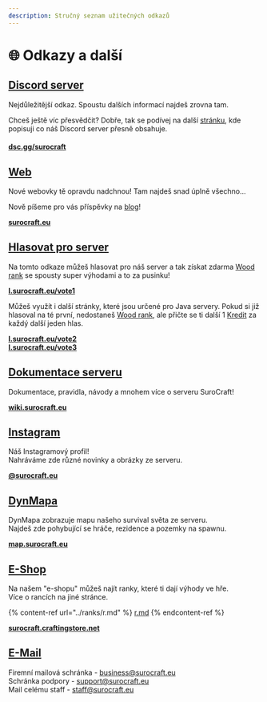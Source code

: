 ```yaml
---
description: Stručný seznam užitečných odkazů
---
```


# 🌐 Odkazy a další

## [Discord server](https://discord.com/invite/nzGXZRYhSs)

Nejdůležitější odkaz. Spoustu dalších informací najdeš zrovna tam.

Chceš ještě víc přesvědčit? Dobře, tak se podívej na další [stránku](slovnik.md#discord-server), kde popisuji co náš Discord server přesně obsahuje.

#### [dsc.gg/surocraft](https://dsc.gg/surocraft)

## [Web](https://surocraft.eu)

Nové webovky tě opravdu nadchnou! Tam najdeš snad úplně všechno...

Nově píšeme pro vás příspěvky na [blog](https://surocraft.eu/blog)!

[**surocraft.eu**](https://surocraft.eu/)

## [Hlasovat pro server](https://minecraftpocket-servers.com/server/113005/vote/)

Na tomto odkaze můžeš hlasovat pro náš server a tak získat zdarma [Wood rank](../ranks/r.md#wood) se spousty super výhodami a to za pusinku!

[**l.surocraft.eu/vote1**](http://l.surocraft.eu/vote1)

Můžeš využít i další stránky, které jsou určené pro Java servery. Pokud si již hlasoval na té první, nedostaneš [Wood rank](../ranks/r.md#wood), ale přičte se ti další 1 [Kredit](slovnik.md#kredity) za každý další jeden hlas.

[**l.surocraft.eu/vote2**](http://l.surocraft.eu/vote2)\
[**l.surocraft.eu/vote3**](http://l.surocraft.eu/vote3)

## [Dokumentace serveru](https://wiki.petyxbron.cz)

Dokumentace, pravidla, návody a mnohem více o serveru SuroCraft!

[**wiki.surocraft.eu**](https://wiki.surocraft.eu)

## [Instagram](https://instagram.com/surocraft\_cz)

Náš Instagramový profil!\
Nahráváme zde různé novinky a obrázky ze serveru.

[**@surocraft.eu**](https://www.instagram.com/surocraft.eu/)

## [DynMapa](https://map.surocraft.eu/)

DynMapa zobrazuje mapu našeho survival světa ze serveru.\
Najdeš zde pohybující se hráče, rezidence a pozemky na spawnu.

[**map.surocraft.eu**](https://map.surocraft.eu)

## [E-Shop](https://surocraft.craftingstore.net/category/275918)

Na našem "e-shopu" můžeš najít ranky, které ti dají výhody ve hře.\
Více o rancích na jiné stránce.

{% content-ref url="../ranks/r.md" %}
[r.md](../ranks/r.md)
{% endcontent-ref %}

[**surocraft.craftingstore.net**](https://surocraft.craftingstore.net/category/275918)

## [E-Mail](mailto:business@surocraft.eu)

Firemní mailová schránka - [business@surocraft.eu](mailto:business@surocraft.eu)\
Schránka podpory - [support@surocraft.eu](mailto:support@surocraft.eu)\
Mail celému staff - [staff@surocraft.eu](mailto:staff@surocraft.eu)
